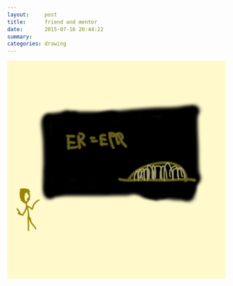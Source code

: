 ```yaml
---
layout:     post
title:      friend and mentor
date:       2015-07-16 20:44:22
summary:    
categories: drawing
---
```

![friend and mentor](/images/blog/friend-and-mentor.png "Thank you, Bart.")